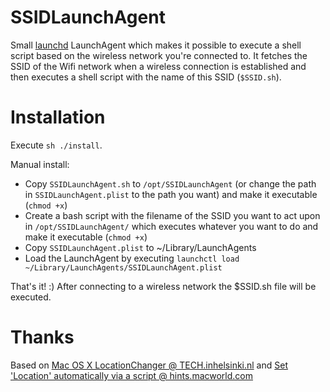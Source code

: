 # SSIDLaunchAgent
Small [launchd](https://developer.apple.com/library/mac/documentation/Darwin/Reference/Manpages/man8/launchd.8.html) LaunchAgent which makes it possible to execute a shell script based on the wireless network you're connected to.
It fetches the SSID of the Wifi network when a wireless connection is established and then executes a shell script with the name of this SSID (`$SSID.sh`).

# Installation
Execute `sh ./install`.

Manual install:

- Copy `SSIDLaunchAgent.sh` to `/opt/SSIDLaunchAgent` (or change the path in `SSIDLaunchAgent.plist` to the path you want) and make it executable (`chmod +x`)
- Create a bash script with the filename of the SSID you want to act upon in `/opt/SSIDLaunchAgent/` which executes whatever you want to do and make it executable (`chmod +x`)
- Copy `SSIDLaunchAgent.plist` to ~/Library/LaunchAgents
- Load the LaunchAgent by executing `launchctl load ~/Library/LaunchAgents/SSIDLaunchAgent.plist`

That's it! :) After connecting to a wireless network the $SSID.sh file will be executed.

# Thanks
Based on [Mac OS X LocationChanger @ TECH.inhelsinki.nl](http://tech.inhelsinki.nl/locationchanger/) and [Set 'Location' automatically via a script  @ hints.macworld.com](http://hints.macworld.com/article.php?story=20060122060330816)

